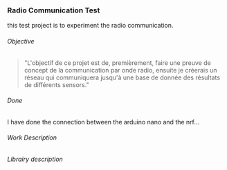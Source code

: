 ### Radio Communication Test

this test project is to experiment the radio communication.

###### Objective
> "L'objectif de ce projet est de, premièrement, faire une preuve de concept de la communication par onde radio, ensuite je créerais un réseau qui communiquera jusqu'à une base de donnée des résultats de différents sensors."

###### Done
I have done the connection between the arduino nano and the nrf...
    
###### Work Description


###### Librairy description